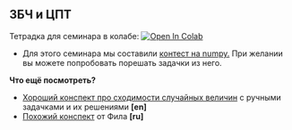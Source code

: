 ## ЗБЧ и ЦПТ

Тетрадка для семинара в колабе: [![Open In Colab](https://colab.research.google.com/assets/colab-badge.svg)](https://colab.research.google.com/github/hse-econ-data-science/andan_2023/blob/main/sem02_numpy/sem02_numpy.ipynb)

- Для этого семинара мы составили [контест на numpy.](https://official.contest.yandex.ru/contest/25960/enter/) При желании вы можете попробовать порешать задачки из него.


__Что ещё посмотреть?__ 

- [Хороший конспект про сходимости случайных величин](https://www.probabilitycourse.com/chapter7/7_2_8_solved_probs.php) с ручными задачками и их решениями **[en]**
- [Похожий конспект](https://github.com/FUlyankin/matstat_lec/blob/main/several_pdfs/lecture06_converg.pdf) от Фила **[ru]**
